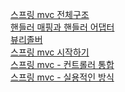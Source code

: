 [스프링 mvc 전체구조](https://rounded-eucalyptus-058.notion.site/MVC-9d75efaa5ca24e899636d1019687d24d)
</br>
[핸들러 매핑과 핸들러 어댑터](https://rounded-eucalyptus-058.notion.site/6ef81c66c1604d55884c350e1801c6b3)
</br>
[뷰리졸버](https://rounded-eucalyptus-058.notion.site/cf263502d7d84acc8fc87106018237b8)
</br>
[스프링 mvc 시작하기](https://rounded-eucalyptus-058.notion.site/MVC-c3a2455c946f4806abc7a8749de250a2)
</br>
[스프링 mvc - 컨트롤러 통합](https://rounded-eucalyptus-058.notion.site/MVC-bfa4700d98434f7eaee06db0246d5b0e)
</br>
[스프링 mvc - 실용적인 방식](https://rounded-eucalyptus-058.notion.site/MVC-998f257cbfd24d78933c445153e50dd5)
